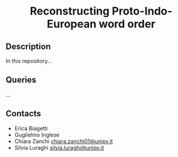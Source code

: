 <div align="center">
 
# Reconstructing Proto-Indo-European word order

</div>

## Description

In this repository...

## Queries

...

## Contacts

- Erica Biagetti
- Guglielmo Inglese
- Chiara Zanchi chiara.zanchi01@unipv.it
- Silvia Luraghi silvia.luraghi@unipv.it

